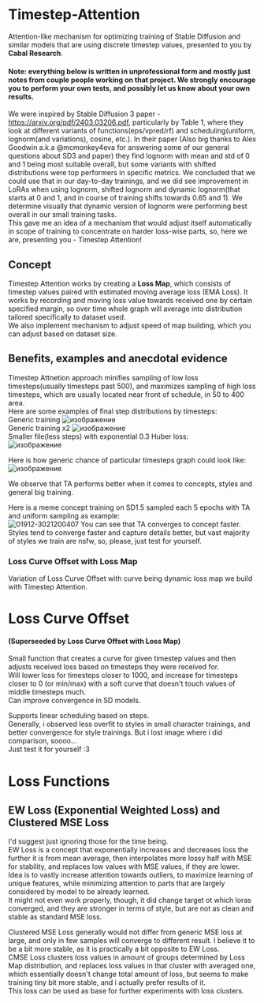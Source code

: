 # Timestep-Attention  
Attention-like mechanism for optimizing training of Stable Diffusion and similar models that are using discrete timestep values, presented to you by **Cabal Research**.  
  
#### Note: everything below is written in unprofessional form and mostly just notes from couple people working on that project. We strongly encourage you to perform your own tests, and possibly let us know about your own results.

We were inspired by Stable Diffusion 3 paper - https://arxiv.org/pdf/2403.03206.pdf, particularly by Table 1, where they look at different variants of functions(eps/vpred/rf) and scheduling(uniform, lognorm(and variations), cosine, etc.). In their paper (Also big thanks to Alex Goodwin a.k.a @mcmonkey4eva  for answering some of our general questions about SD3 and paper) they find lognorm with mean and std of 0 and 1 being most suitable overall, but some variants with shifted distributions were top performers in specific metrics. We concluded that we could use that in our day-to-day trainings, and we did see improvement in LoRAs when using lognorm, shifted lognorm and dynamic lognorm(that starts at 0 and 1, and in course of training shifts towards 0.65 and 1). We determine visually that dynamic version of lognorm were performing best overall in our small training tasks.  
This gave me an idea of a mechanism that would adjust itself automatically in scope of training to concentrate on harder loss-wise parts, so, here we are, presenting you - Timestep Attention!  
## Concept  
Timestep Attention works by creating a **Loss Map**, which consists of timestep values paired with estimated moving average loss (EMA Loss). It works by recording and moving loss value towards received one by certain specified margin, so over time whole graph will average into distribution tailored specifically to dataset used.  
We also implement mechanism to adjust speed of map building, which you can adjust based on dataset size.  
## Benefits, examples and anecdotal evidence  
Timestep Attnetion approach minifies sampling of low loss timesteps(usually timesteps past 500), and maximizes sampling of high loss timesteps, which are usually located near front of schedule, in 50 to 400 area.  
Here are some examples of final step distributions by timesteps:  
Generic training
![изображение](https://github.com/Anzhc/Timestep-Attention/assets/133806049/6288b32f-97b5-4869-b5dd-b0c21a36e19f)  
Generic training x2
![изображение](https://github.com/Anzhc/Timestep-Attention/assets/133806049/dc6c688a-5d98-41f3-a8fc-8625599f5de7)  
Smaller file(less steps) with exponential 0.3 Huber loss:  
![изображение](https://github.com/Anzhc/Timestep-Attention/assets/133806049/ab646c36-9802-4a02-a8c6-4fea56347bb5)  
  
Here is how generic chance of particular timesteps graph could look like:  
![изображение](https://github.com/Anzhc/Timestep-Attention/assets/133806049/c5368e3c-c074-45a9-a929-e49808f87618)  

We observe that TA performs better when it comes to concepts, styles and general big training.  

Here is a meme concept training on SD1.5 sampled each 5 epochs with TA and uniform sampling as example:  
![01912-3021200407](https://github.com/Anzhc/Timestep-Attention/assets/133806049/decf0a08-de7f-493e-ac0b-60780b65a37d)
You can see that TA converges to concept faster.  
Styles tend to converge faster and capture details better, but vast majority of styles we train are nsfw, so, please, just test for yourself.  
  
### Loss Curve Offset with Loss Map  
Variation of Loss Curve Offset with curve being dynamic loss map we build with Timestep Attention.  
  
# Loss Curve Offset  
#### (Superseeded by Loss Curve Offset with Loss Map)  
Small function that creates a curve for given timestep values and then adjusts received loss based on timesteps they were received for.  
Will lower loss for timesteps closer to 1000, and increase for timesteps closer to 0 (or min/max) with a soft curve that doesn't touch values of middle timesteps much.  
Can improve convergence in SD models.  
  
Supports linear scheduling based on steps.  
Generally, i observed less overfit to styles in small character trainings, and better convergence for style trainings. But i lost image where i did comparison, soooo...  
Just test it for yourself :3

# Loss Functions
## EW Loss (Exponential Weighted Loss) and Clustered MSE Loss  
I'd suggest just ignoring those for the time being.  
EW Loss is a concept that exponentially increases and decreases loss the further it is from mean average, then interpolates more lossy half with MSE for stability, and replaces low values with MSE values, if they are lower.  
Idea is to vastly increase attention towards outliers, to maximize learning of unique features, while minimizing attention to parts that are largely considered by model to be already learned.  
It might not even work properly, though, it did change target ot which loras converged, and they are stronger in terms of style, but are not as clean and stable as standard MSE loss.  
  
Clustered MSE Loss generally would not differ from generic MSE loss at large, and only in few samples will converge to different result. I believe it to be a bit more stable, as it is practically a bit opposite to EW Loss.  
CMSE Loss clusters loss values in amount of groups determined by Loss Map distribution, and replaces loss values in that cluster with averaged one, which essentially doesn't change total amount of loss, but seems to make training tiny bit more stable, and i actually prefer results of it.  
This loss can be used as base for further experiments with loss clusters.
